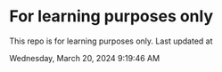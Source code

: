 # For learning purposes only
This repo is for learning purposes only.
Last updated at

Wednesday, March 20, 2024 9:19:46 AM


